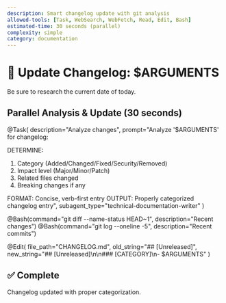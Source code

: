 ```yaml
---
description: Smart changelog update with git analysis
allowed-tools: [Task, WebSearch, WebFetch, Read, Edit, Bash]
estimated-time: 30 seconds (parallel)
complexity: simple
category: documentation
---
```


# 📝 Update Changelog: $ARGUMENTS

Be sure to research the current date of today.

## Parallel Analysis & Update (30 seconds)

@Task(
  description="Analyze changes",
  prompt="Analyze '$ARGUMENTS' for changelog:
  
  DETERMINE:
  1. Category (Added/Changed/Fixed/Security/Removed)
  2. Impact level (Major/Minor/Patch)
  3. Related files changed
  4. Breaking changes if any
  
  FORMAT: Concise, verb-first entry
  OUTPUT: Properly categorized changelog entry",
  subagent_type="technical-documentation-writer"
)

@Bash(command="git diff --name-status HEAD~1", description="Recent changes")
@Bash(command="git log --oneline -5", description="Recent commits")

@Edit(
  file_path="CHANGELOG.md",
  old_string="## [Unreleased]",
  new_string="## [Unreleased]\n\n### [CATEGORY]\n- $ARGUMENTS"
)

## ✅ Complete
Changelog updated with proper categorization.
